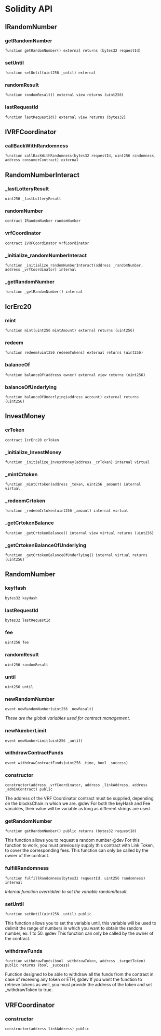 # Solidity API

## IRandomNumber

### getRandomNumber

```solidity
function getRandomNumber() external returns (bytes32 requestId)
```

### setUntil

```solidity
function setUntil(uint256 _until) external
```

### randomResult

```solidity
function randomResult() external view returns (uint256)
```

### lastRequestId

```solidity
function lastRequestId() external view returns (bytes32)
```

## IVRFCoordinator

### callBackWithRandomness

```solidity
function callBackWithRandomness(bytes32 requestId, uint256 randomness, address consumerContract) external
```

## RandomNumberInteract

### _lastLotteryResult

```solidity
uint256 _lastLotteryResult
```

### randomNumber

```solidity
contract IRandomNumber randomNumber
```

### vrfCoordinator

```solidity
contract IVRFCoordinator vrfCoordinator
```

### _initialize_randomNumberInteract

```solidity
function _initialize_randomNumberInteract(address _randomNumber, address _vrfCoordinator) internal
```

### _getRandomNumber

```solidity
function _getRandomNumber() internal
```

## IcrErc20

### mint

```solidity
function mint(uint256 mintAmount) external returns (uint256)
```

### redeem

```solidity
function redeem(uint256 redeemTokens) external returns (uint256)
```

### balanceOf

```solidity
function balanceOf(address owner) external view returns (uint256)
```

### balanceOfUnderlying

```solidity
function balanceOfUnderlying(address account) external returns (uint256)
```

## InvestMoney

### crToken

```solidity
contract IcrErc20 crToken
```

### _initialize_InvestMoney

```solidity
function _initialize_InvestMoney(address _crToken) internal virtual
```

### _mintCrtoken

```solidity
function _mintCrtoken(address _token, uint256 _amount) internal virtual
```

### _redeemCrtoken

```solidity
function _redeemCrtoken(uint256 _amount) internal virtual
```

### _getCrtokenBalance

```solidity
function _getCrtokenBalance() internal view virtual returns (uint256)
```

### _getCrtokenBalanceOfUnderlying

```solidity
function _getCrtokenBalanceOfUnderlying() internal virtual returns (uint256)
```

## RandomNumber

### keyHash

```solidity
bytes32 keyHash
```

### lastRequestId

```solidity
bytes32 lastRequestId
```

### fee

```solidity
uint256 fee
```

### randomResult

```solidity
uint256 randomResult
```

### until

```solidity
uint256 until
```

### newRandomNumber

```solidity
event newRandomNumber(uint256 _newResult)
```

_These are the global variables used for contract management._

### newNumberLimit

```solidity
event newNumberLimit(uint256 _until)
```

### withdrawContractFunds

```solidity
event withdrawContractFunds(uint256 _time, bool _success)
```

### constructor

```solidity
constructor(address _vrfCoordinator, address _linkAddress, address _adminContract) public
```

The address of the VRF Coordinator contract must be supplied, depending on the blocksChain in which we are.
        @dev For both the keyHash and Fee variables, their value will be variable as long as different strings are used.

### getRandomNumber

```solidity
function getRandomNumber() public returns (bytes32 requestId)
```

This function allows you to request a random number 
        @dev For this function to work, you must previously supply this contract with Link Token, to cover 
        the corresponding fees. This function can only be called by the owner of the contract.

### fulfillRandomness

```solidity
function fulfillRandomness(bytes32 requestId, uint256 randomness) internal
```

_Internal function overridden to set the variable randomResult._

### setUntil

```solidity
function setUntil(uint256 _until) public
```

This function allows you to set the variable until, this variable will be used to delimit the range of 
        numbers in which you want to obtain the random number, ex: 1 to 50.
        @dev This function can only be called by the owner of the contract.

### withdrawFunds

```solidity
function withdrawFunds(bool _withdrawToken, address _targetToken) public returns (bool _success)
```

Function designed to be able to withdraw all the funds from the contract in case of 
        receiving any token or ETH,
        @dev If you want the function to retrieve tokens as well, you must provide the address of the token 
        and set _withdrawToken to true.

## VRFCoordinator

### constructor

```solidity
constructor(address linkAddress) public
```


